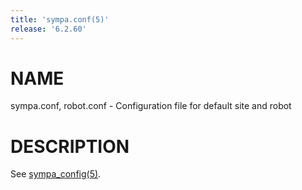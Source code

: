 ```yaml
---
title: 'sympa.conf(5)'
release: '6.2.60'
---
```


# NAME

sympa.conf, robot.conf - Configuration file for default site and robot

# DESCRIPTION

See [sympa\_config(5)](./sympa_config.5.md).

